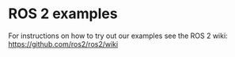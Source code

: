 ROS 2 examples
==============

For instructions on how to try out our examples see the ROS 2 wiki: https://github.com/ros2/ros2/wiki
